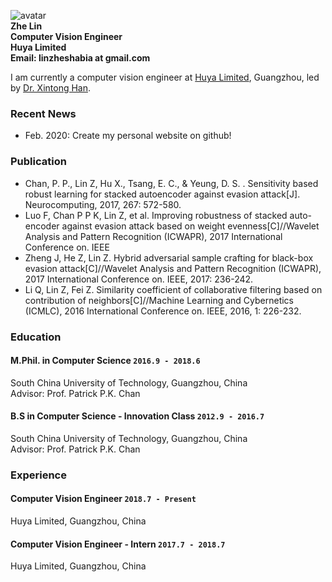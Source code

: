 ![avatar](https://raw.githubusercontent.com/zheLim/zhelin/master/image/me/m1.jpg)<br>
**Zhe Lin**<br>
**Computer Vision Engineer**<br>
**Huya Limited**<br>
**Email: linzheshabia at gmail.com**<br>

I am currently a computer vision engineer at [Huya Limited](http://ir.huya.com), Guangzhou, led by [Dr. Xintong Han](http://users.umiacs.umd.edu/~xintong/).
### Recent News
+ Feb. 2020: Create my personal website on github!

### Publication
+ Chan, P. P., Lin Z, Hu X., Tsang, E. C., & Yeung, D. S. . Sensitivity based robust learning for stacked autoencoder against evasion attack[J]. Neurocomputing, 2017, 267: 572-580.
+ Luo F, Chan P P K, Lin Z, et al. Improving robustness of stacked auto-encoder against evasion attack based on weight evenness[C]//Wavelet Analysis and Pattern Recognition (ICWAPR), 2017 International Conference on. IEEE
+ Zheng J, He Z, Lin Z. Hybrid adversarial sample crafting for black-box evasion attack[C]//Wavelet Analysis and Pattern Recognition (ICWAPR), 2017 International Conference on. IEEE, 2017: 236-242.
+ Li Q, Lin Z, Fei Z. Similarity coefficient of collaborative filtering based on contribution of neighbors[C]//Machine Learning and Cybernetics (ICMLC), 2016 International Conference on. IEEE, 2016, 1: 226-232.

### Education
#### M.Phil. in Computer Science `2016.9 - 2018.6`
South China University of Technology, Guangzhou, China <br>
Advisor: Prof. Patrick P.K. Chan

#### B.S in Computer Science - Innovation Class `2012.9 - 2016.7`
South China University of Technology, Guangzhou, China <br>
Advisor: Prof. Patrick P.K. Chan

### Experience
#### Computer Vision Engineer `2018.7 - Present`
Huya Limited, Guangzhou, China

#### Computer Vision Engineer - Intern `2017.7 - 2018.7`
Huya Limited, Guangzhou, China



